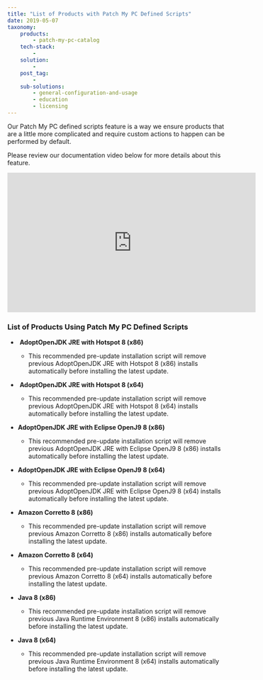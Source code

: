 ```yaml
---
title: "List of Products with Patch My PC Defined Scripts"
date: 2019-05-07
taxonomy:
    products:
        - patch-my-pc-catalog
    tech-stack:
        - 
    solution:
        - 
    post_tag:
        - 
    sub-solutions:
        - general-configuration-and-usage
        - education
        - licensing
---
```


Our Patch My PC defined scripts feature is a way we ensure products that are a little more complicated and require custom actions to happen can be performed by default.

Please review our documentation video below for more details about this feature.

<iframe src="https://www.youtube.com/embed/F-JyWsOqjSY" width="560" height="315" frameborder="0" allowfullscreen="allowfullscreen" data-cookieconsent="ignore"></iframe>

### List of Products Using Patch My PC Defined Scripts

-  **AdoptOpenJDK JRE with Hotspot 8 (x86)**
    - This recommended pre-update installation script will remove previous AdoptOpenJDK JRE with Hotspot 8 (x86) installs automatically before installing the latest update.

-  **AdoptOpenJDK JRE with Hotspot 8 (x64)**
    - This recommended pre-update installation script will remove previous AdoptOpenJDK JRE with Hotspot 8 (x64) installs automatically before installing the latest update.

- **AdoptOpenJDK JRE with Eclipse OpenJ9 8 (x86)**
    - This recommended pre-update installation script will remove previous AdoptOpenJDK JRE with Eclipse OpenJ9 8 (x86) installs automatically before installing the latest update.

- **AdoptOpenJDK JRE with Eclipse OpenJ9 8 (x64)**
    - This recommended pre-update installation script will remove previous AdoptOpenJDK JRE with Eclipse OpenJ9 8 (x64) installs automatically before installing the latest update.

- **Amazon Corretto 8 (x86)**
    - This recommended pre-update installation script will remove previous Amazon Corretto 8 (x86) installs automatically before installing the latest update.

- **Amazon Corretto 8 (x64)**
    - This recommended pre-update installation script will remove previous Amazon Corretto 8 (x64) installs automatically before installing the latest update.

- **Java 8 (x86)**
    - This recommended pre-update installation script will remove previous Java Runtime Environment 8 (x86) installs automatically before installing the latest update.

- **Java 8 (x64)**
    - This recommended pre-update installation script will remove previous Java Runtime Environment 8 (x64) installs automatically before installing the latest update.